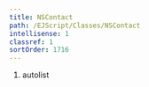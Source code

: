 ```yaml
---
title: NSContact
path: /EJScript/Classes/NSContact
intellisense: 1
classref: 1
sortOrder: 1716
---
```







1. autolist

